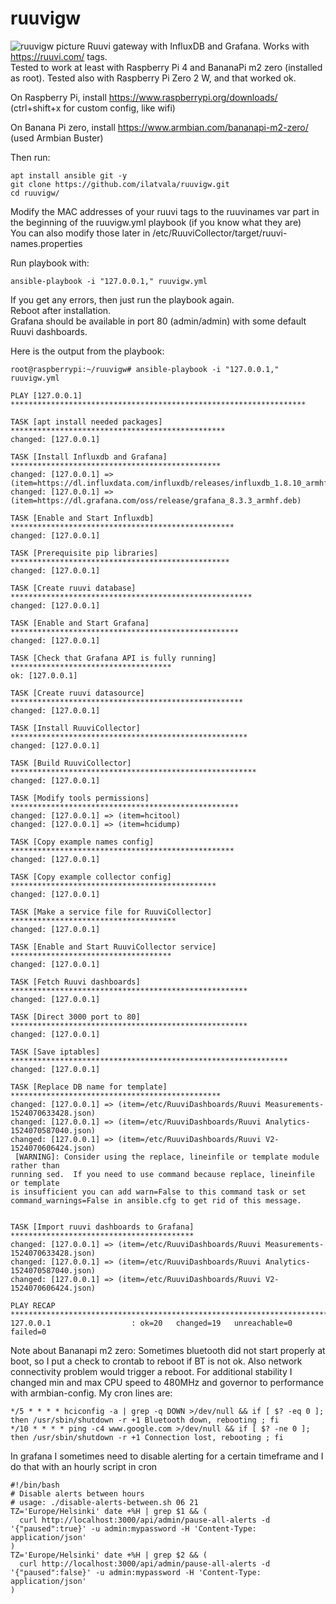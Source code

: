 # ruuvigw
![ruuvigw picture](https://user-images.githubusercontent.com/2929136/115986648-eab20480-a5b9-11eb-98be-b840e62dc9c1.png)
Ruuvi gateway with InfluxDB and Grafana. Works with https://ruuvi.com/ tags.  
Tested to work at least with Raspberry Pi 4 and BananaPi m2 zero (installed as root).
Tested also with Raspberry Pi Zero 2 W, and that worked ok.

On Raspberry Pi, install https://www.raspberrypi.org/downloads/  (ctrl+shift+x for custom config, like wifi)

On Banana Pi zero, install https://www.armbian.com/bananapi-m2-zero/  (used Armbian Buster)  

Then run:
```
apt install ansible git -y
git clone https://github.com/ilatvala/ruuvigw.git
cd ruuvigw/
```
Modify the MAC addresses of your ruuvi tags to the ruuvinames var part in the beginning of the ruuvigw.yml playbook (if you know what they are)  
You can also modify those later in /etc/RuuviCollector/target/ruuvi-names.properties

Run playbook with:
```
ansible-playbook -i "127.0.0.1," ruuvigw.yml
```
If you get any errors, then just run the playbook again.  
Reboot after installation.  
Grafana should be available in port 80 (admin/admin) with some default Ruuvi dashboards.

Here is the output from the playbook:  
```
root@raspberrypi:~/ruuvigw# ansible-playbook -i "127.0.0.1," ruuvigw.yml

PLAY [127.0.0.1] ******************************************************************

TASK [apt install needed packages] ************************************************
changed: [127.0.0.1]

TASK [Install Influxdb and Grafana] ***********************************************
changed: [127.0.0.1] => (item=https://dl.influxdata.com/influxdb/releases/influxdb_1.8.10_armhf.deb)
changed: [127.0.0.1] => (item=https://dl.grafana.com/oss/release/grafana_8.3.3_armhf.deb)

TASK [Enable and Start Influxdb] **************************************************
changed: [127.0.0.1]

TASK [Prerequisite pip libraries] *************************************************
changed: [127.0.0.1]

TASK [Create ruuvi database] ******************************************************
changed: [127.0.0.1]

TASK [Enable and Start Grafana] ***************************************************
changed: [127.0.0.1]

TASK [Check that Grafana API is fully running] ************************************
ok: [127.0.0.1]

TASK [Create ruuvi datasource] ****************************************************
changed: [127.0.0.1]

TASK [Install RuuviCollector] *****************************************************
changed: [127.0.0.1]

TASK [Build RuuviCollector] *******************************************************
changed: [127.0.0.1]

TASK [Modify tools permissions] ***************************************************
changed: [127.0.0.1] => (item=hcitool)
changed: [127.0.0.1] => (item=hcidump)

TASK [Copy example names config] **************************************************
changed: [127.0.0.1]

TASK [Copy example collector config] **********************************************
changed: [127.0.0.1]

TASK [Make a service file for RuuviCollector] *************************************
changed: [127.0.0.1]

TASK [Enable and Start RuuviCollector service] ************************************
changed: [127.0.0.1]

TASK [Fetch Ruuvi dashboards] *****************************************************
changed: [127.0.0.1]

TASK [Direct 3000 port to 80] *****************************************************
changed: [127.0.0.1]

TASK [Save iptables] **************************************************************
changed: [127.0.0.1]

TASK [Replace DB name for template] ***********************************************
changed: [127.0.0.1] => (item=/etc/RuuviDashboards/Ruuvi Measurements-1524070633428.json)
changed: [127.0.0.1] => (item=/etc/RuuviDashboards/Ruuvi Analytics-1524070587040.json)
changed: [127.0.0.1] => (item=/etc/RuuviDashboards/Ruuvi V2-1524070606424.json)
 [WARNING]: Consider using the replace, lineinfile or template module rather than
running sed.  If you need to use command because replace, lineinfile or template
is insufficient you can add warn=False to this command task or set
command_warnings=False in ansible.cfg to get rid of this message.


TASK [Import ruuvi dashboards to Grafana] *****************************************
changed: [127.0.0.1] => (item=/etc/RuuviDashboards/Ruuvi Measurements-1524070633428.json)
changed: [127.0.0.1] => (item=/etc/RuuviDashboards/Ruuvi Analytics-1524070587040.json)
changed: [127.0.0.1] => (item=/etc/RuuviDashboards/Ruuvi V2-1524070606424.json)

PLAY RECAP ************************************************************************
127.0.0.1                  : ok=20   changed=19   unreachable=0    failed=0
```

Note about Bananapi m2 zero: Sometimes bluetooth did not start properly at boot, so I put a check to crontab to reboot if BT is not ok. Also network connectivity problem would trigger a reboot. For additional stability I changed min and max CPU speed to 480MHz and governor to performance with armbian-config. My cron lines are:
```
*/5 * * * * hciconfig -a | grep -q DOWN >/dev/null && if [ $? -eq 0 ]; then /usr/sbin/shutdown -r +1 Bluetooth down, rebooting ; fi
*/10 * * * * ping -c4 www.google.com >/dev/null && if [ $? -ne 0 ]; then /usr/sbin/shutdown -r +1 Connection lost, rebooting ; fi
```

In grafana I sometimes need to disable alerting for a certain timeframe and I do that with an hourly script in cron
```
#!/bin/bash
# Disable alerts between hours
# usage: ./disable-alerts-between.sh 06 21
TZ='Europe/Helsinki' date +%H | grep $1 && (
  curl http://localhost:3000/api/admin/pause-all-alerts -d '{"paused":true}' -u admin:mypassword -H 'Content-Type: application/json'
)
TZ='Europe/Helsinki' date +%H | grep $2 && (
  curl http://localhost:3000/api/admin/pause-all-alerts -d '{"paused":false}' -u admin:mypassword -H 'Content-Type: application/json'
)
```
